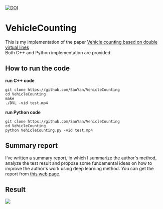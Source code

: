 [![DOI](https://zenodo.org/badge/96367744.svg)](https://zenodo.org/badge/latestdoi/96367744)

# VehicleCounting
This is my implementation of the paper [Vehicle counting based on double virtual lines](https://link.springer.com/article/10.1007/s11760-016-1038-7)  
Both C++ and Python implementation are provided.
## How to run the code
**run C++ code**
```
git clone https://github.com/SaoYan/VehicleCounting
cd VehicleCounting
make
./DVL -vid test.mp4
```
**run Python code**
```
git clone https://github.com/SaoYan/VehicleCounting
cd VehicleCounting
python VehicleCounting.py -vid test.mp4
```
## Summary report
I‘ve written a summary report, in which I summarize the author's method, analyze the test result and propose some fundamental ideas on how to improve the author's work using deep learning method. You can get the report from [this web page](https://saoyan.github.io/vehicle-counting-DVL/).

## Result
![](https://github.com/SaoYan/VehicleCounting/blob/master/Result_Vehicle_Counting.gif)
